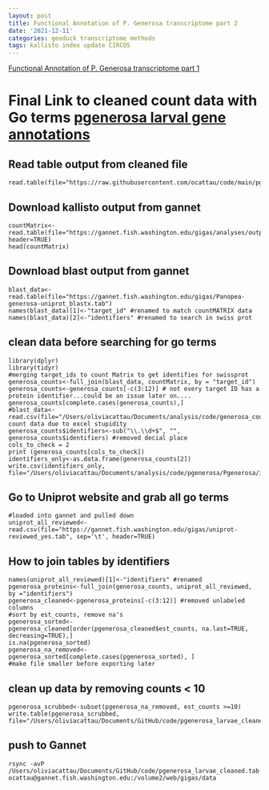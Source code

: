 ```yaml
---
layout: post
title: Functional Annotation of P. Generosa transcriptome part 2
date: '2021-12-11'
categories: geoduck transcriptome methods
tags: kallisto index update CIRCOS
---
```

[Functional Annotation of P. Generosa transcriptome part 1](https://github.com/ocattau/notebook-2/blob/master/_posts/2021-10-21-FA1_functiongeneannotations.md) 

# Final Link to cleaned count data with Go terms [pgenerosa larval gene annotations](https://gannet.fish.washington.edu/gigas/data/pgenerosa_larvae_cleaned.tab)

## Read table output from cleaned file
```{r]
read.table(file="https://raw.githubusercontent.com/ocattau/code/main/pgenerosa_larvae_cleaned.tab")
```

## Download kallisto output from gannet
```{r}
countMatrix<-read.table(file="https://gannet.fish.washington.edu/gigas/analyses/output_01/abundance.tsv", header=TRUE)
head(countMatrix)
```
## Download blast output from gannet
```{r}
blast_data<-read.table(file="https://gannet.fish.washington.edu/gigas/Panopea-generosa-uniprot_blastx.tab")
names(blast_data)[1]<-"target_id" #renamed to match countMATRIX data
names(blast_data)[2]<-"identifiers" #renamed to search in swiss prot 
```
## clean data before searching for go terms
```{r}
library(dplyr)
library(tidyr)
#merging target_ids to count Matrix to get identifies for swissprot
generosa_counts<-full_join(blast_data, countMatrix, by = "target_id")
generosa_counts<-generosa_counts[-c(3:12)] # not every target ID has a protein identifier...could be an issue later on....
generosa_counts[complete.cases(generosa_counts),] 
#blast_data<-read.csv(file="/Users/oliviacattau/Documents/analysis/code/generosa_counts.csv")#lost count data due to excel stupidity
generosa_counts$identifiers<-sub("\\.\\d+$", "", generosa_counts$identifiers) #removed decial place
cols_to_check = 2
print (generosa_counts[cols_to_check])
identifiers_only<-as.data.frame(generosa_counts[2])
write.csv(identifiers_only, file="/Users/oliviacattau/Documents/analysis/code/pgenerosa/Pgenerosa/identifiers_for_uniprot_go_terms.csv")
```
## Go to Uniprot website and grab all go terms
```{r}
#loaded into gannet and pulled down
uniprot_all_reviewed<-read.csv(file="https://gannet.fish.washington.edu/gigas/uniprot-reviewed_yes.tab", sep='\t', header=TRUE)
```

## How to join tables by identifiers 
```{r}
names(uniprot_all_reviewed)[1]<-"identifiers" #renamed
pgenerosa_proteins<-full_join(generosa_counts, uniprot_all_reviewed, by ="identifiers")
pgenerosa_cleaned<-pgenerosa_proteins[-c(3:12)] #removed unlabeled columns 
#sort by est_counts, remove na's
pgenerosa_sorted<-pgenerosa_cleaned[order(pgenerosa_cleaned$est_counts, na.last=TRUE, decreasing=TRUE),]
is.na(pgenerosa_sorted)
pgenerosa_na_removed<-pgenerosa_sorted[complete.cases(pgenerosa_sorted), ]
#make file smaller before exporting later 
```
## clean up data by removing counts < 10
```{r}
pgenerosa_scrubbed<-subset(pgenerosa_na_removed, est_counts >=10)
write.table(pgenerosa_scrubbed, file="/Users/oliviacattau/Documents/GitHub/code/pgenerosa_larvae_cleaned.tab")
```
## push to Gannet
```{r}
rsync -avP /Users/oliviacattau/Documents/GitHub/code/pgenerosa_larvae_cleaned.tab ocattau@gannet.fish.washington.edu:/volume2/web/gigas/data
```

